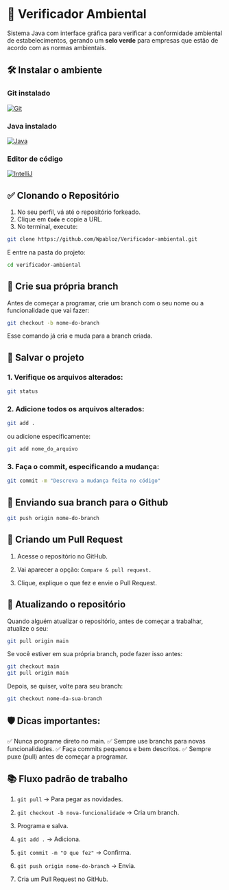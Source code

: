 # 🌱 Verificador Ambiental

Sistema Java com interface gráfica para verificar a conformidade ambiental de estabelecimentos, gerando um **selo verde** para empresas que estão de acordo com as normas ambientais.

## 🛠️ Instalar o ambiente

### Git instalado 

[![Git](https://img.shields.io/badge/GIT-E44C30?style=for-the-badge&logo=git&logoColor=white)](https://git-scm.com/downloads/win)

### Java instalado

[![Java](https://img.shields.io/badge/Java-ED8B00?style=for-the-badge&logo=openjdk&logoColor=white)](https://www.java.com/pt-BR/download/)

### Editor de código

[![IntelliJ](https://img.shields.io/badge/IntelliJ_IDEA-000000.svg?style=for-the-badge&logo=intellij-idea&logoColor=white)](	https://img.shields.io/badge/IntelliJ_IDEA-000000.svg?style=for-the-badge&logo=intellij-idea&logoColor=white)


## ✅ Clonando o Repositório

1. No seu perfil, vá até o repositório forkeado.
2. Clique em **`Code`** e copie a URL.
3. No terminal, execute:

```bash
git clone https://github.com/Wpabloz/Verificador-ambiental.git
```
E entre na pasta do projeto:
```bash
cd verificador-ambiental
```

## 🌿 Crie sua própria branch

Antes de começar a programar, crie um branch com o seu nome ou a funcionalidade que vai fazer:
``` bash
git checkout -b nome-do-branch
```
Esse comando já cria e muda para a branch criada.

## 💾 Salvar o projeto

### 1. Verifique os arquivos alterados:
```bash
git status
```
### 2. Adicione todos os arquivos alterados:
```bash
git add .
```
ou adicione especificamente:
```bash
git add nome_do_arquivo
```
### 3. Faça o commit, especificando a mudança:
```bash
git commit -m "Descreva a mudança feita no código"
```
## 🚀 Enviando sua branch para o Github

```bash
git push origin nome-do-branch
```

## 🔀 Criando um Pull Request
1. Acesse o repositório no GitHub.

2. Vai aparecer a opção: ```Compare & pull request.```

3. Clique, explique o que fez e envie o Pull Request.

## 🔄 Atualizando o repositório

Quando alguém atualizar o repositório, antes de começar a trabalhar, atualize o seu:
```bash
git pull origin main
```

Se você estiver em sua própria branch, pode fazer isso antes:
```bash
git checkout main
git pull origin main
```

Depois, se quiser, volte para seu branch:
```bash
git checkout nome-da-sua-branch
```


## 🛡️ Dicas importantes:

✅ Nunca programe direto no main.
✅ Sempre use branchs para novas funcionalidades.
✅ Faça commits pequenos e bem descritos.
✅ Sempre puxe (pull) antes de começar a programar.

## 📚 Fluxo padrão de trabalho

1. ```git pull``` → Para pegar as novidades.

2. ```git checkout -b nova-funcionalidade``` → Cria um branch.

3. Programa e salva.

4. ```git add .``` → Adiciona.

5. ```git commit -m "O que fez"``` → Confirma.

6. ```git push origin nome-do-branch``` → Envia.

7. Cria um Pull Request no GitHub.






